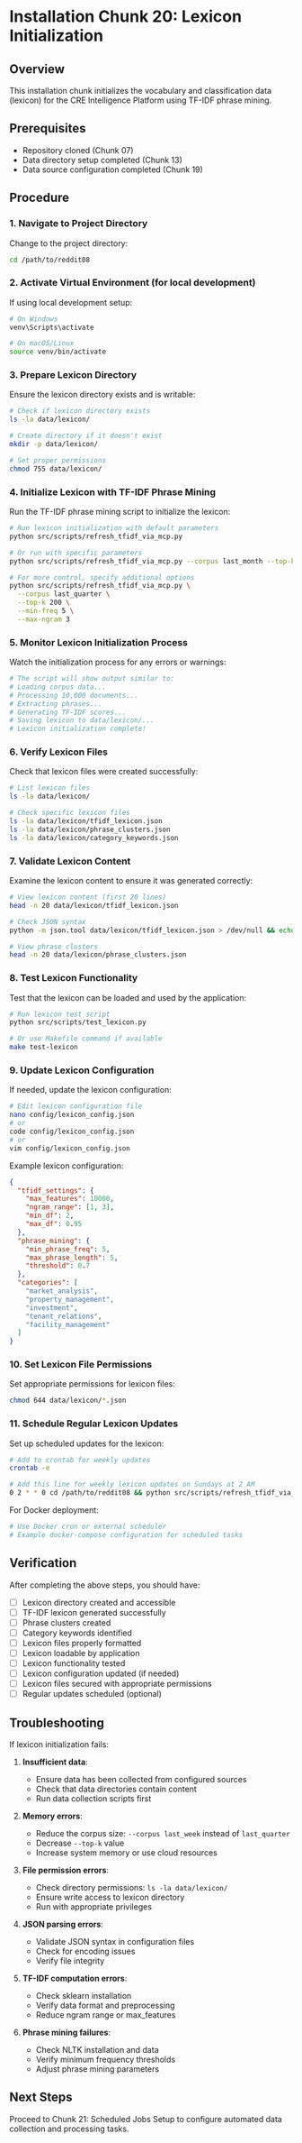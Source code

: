 # Installation Chunk 20: Lexicon Initialization

## Overview
This installation chunk initializes the vocabulary and classification data (lexicon) for the CRE Intelligence Platform using TF-IDF phrase mining.

## Prerequisites
- Repository cloned (Chunk 07)
- Data directory setup completed (Chunk 13)
- Data source configuration completed (Chunk 19)

## Procedure

### 1. Navigate to Project Directory
Change to the project directory:
```bash
cd /path/to/reddit08
```

### 2. Activate Virtual Environment (for local development)
If using local development setup:
```bash
# On Windows
venv\Scripts\activate

# On macOS/Linux
source venv/bin/activate
```

### 3. Prepare Lexicon Directory
Ensure the lexicon directory exists and is writable:
```bash
# Check if lexicon directory exists
ls -la data/lexicon/

# Create directory if it doesn't exist
mkdir -p data/lexicon/

# Set proper permissions
chmod 755 data/lexicon/
```

### 4. Initialize Lexicon with TF-IDF Phrase Mining
Run the TF-IDF phrase mining script to initialize the lexicon:
```bash
# Run lexicon initialization with default parameters
python src/scripts/refresh_tfidf_via_mcp.py

# Or run with specific parameters
python src/scripts/refresh_tfidf_via_mcp.py --corpus last_month --top-k 150

# For more control, specify additional options
python src/scripts/refresh_tfidf_via_mcp.py \
  --corpus last_quarter \
  --top-k 200 \
  --min-freq 5 \
  --max-ngram 3
```

### 5. Monitor Lexicon Initialization Process
Watch the initialization process for any errors or warnings:
```bash
# The script will show output similar to:
# Loading corpus data...
# Processing 10,000 documents...
# Extracting phrases...
# Generating TF-IDF scores...
# Saving lexicon to data/lexicon/...
# Lexicon initialization complete!
```

### 6. Verify Lexicon Files
Check that lexicon files were created successfully:
```bash
# List lexicon files
ls -la data/lexicon/

# Check specific lexicon files
ls -la data/lexicon/tfidf_lexicon.json
ls -la data/lexicon/phrase_clusters.json
ls -la data/lexicon/category_keywords.json
```

### 7. Validate Lexicon Content
Examine the lexicon content to ensure it was generated correctly:
```bash
# View lexicon content (first 20 lines)
head -n 20 data/lexicon/tfidf_lexicon.json

# Check JSON syntax
python -m json.tool data/lexicon/tfidf_lexicon.json > /dev/null && echo "Valid JSON"

# View phrase clusters
head -n 20 data/lexicon/phrase_clusters.json
```

### 8. Test Lexicon Functionality
Test that the lexicon can be loaded and used by the application:
```bash
# Run lexicon test script
python src/scripts/test_lexicon.py

# Or use Makefile command if available
make test-lexicon
```

### 9. Update Lexicon Configuration
If needed, update the lexicon configuration:
```bash
# Edit lexicon configuration file
nano config/lexicon_config.json
# or
code config/lexicon_config.json
# or
vim config/lexicon_config.json
```

Example lexicon configuration:
```json
{
  "tfidf_settings": {
    "max_features": 10000,
    "ngram_range": [1, 3],
    "min_df": 2,
    "max_df": 0.95
  },
  "phrase_mining": {
    "min_phrase_freq": 5,
    "max_phrase_length": 5,
    "threshold": 0.7
  },
  "categories": [
    "market_analysis",
    "property_management",
    "investment",
    "tenant_relations",
    "facility_management"
  ]
}
```

### 10. Set Lexicon File Permissions
Set appropriate permissions for lexicon files:
```bash
chmod 644 data/lexicon/*.json
```

### 11. Schedule Regular Lexicon Updates
Set up scheduled updates for the lexicon:
```bash
# Add to crontab for weekly updates
crontab -e

# Add this line for weekly lexicon updates on Sundays at 2 AM
0 2 * * 0 cd /path/to/reddit08 && python src/scripts/refresh_tfidf_via_mcp.py --corpus last_week --top-k 150
```

For Docker deployment:
```bash
# Use Docker cron or external scheduler
# Example docker-compose configuration for scheduled tasks
```

## Verification
After completing the above steps, you should have:
- [ ] Lexicon directory created and accessible
- [ ] TF-IDF lexicon generated successfully
- [ ] Phrase clusters created
- [ ] Category keywords identified
- [ ] Lexicon files properly formatted
- [ ] Lexicon loadable by application
- [ ] Lexicon functionality tested
- [ ] Lexicon configuration updated (if needed)
- [ ] Lexicon files secured with appropriate permissions
- [ ] Regular updates scheduled (optional)

## Troubleshooting
If lexicon initialization fails:

1. **Insufficient data**:
   - Ensure data has been collected from configured sources
   - Check that data directories contain content
   - Run data collection scripts first

2. **Memory errors**:
   - Reduce the corpus size: `--corpus last_week` instead of `last_quarter`
   - Decrease `--top-k` value
   - Increase system memory or use cloud resources

3. **File permission errors**:
   - Check directory permissions: `ls -la data/lexicon/`
   - Ensure write access to lexicon directory
   - Run with appropriate privileges

4. **JSON parsing errors**:
   - Validate JSON syntax in configuration files
   - Check for encoding issues
   - Verify file integrity

5. **TF-IDF computation errors**:
   - Check sklearn installation
   - Verify data format and preprocessing
   - Reduce ngram range or max_features

6. **Phrase mining failures**:
   - Check NLTK installation and data
   - Verify minimum frequency thresholds
   - Adjust phrase mining parameters

## Next Steps
Proceed to Chunk 21: Scheduled Jobs Setup to configure automated data collection and processing tasks.